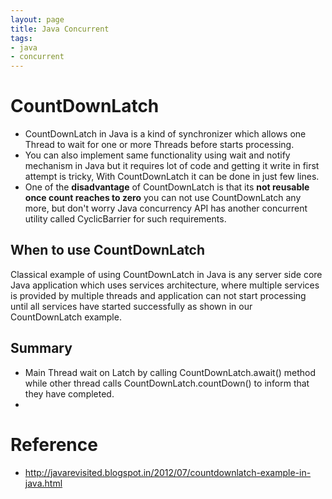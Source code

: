 ```yaml
---
layout: page
title: Java Concurrent
tags:
- java
- concurrent
---
```

# CountDownLatch
- CountDownLatch in Java is a kind of synchronizer which allows one Thread  to wait for one or more Threads before starts processing. 
- You can also implement same functionality using  wait and notify mechanism in Java but it requires lot of code and getting it write in first attempt is tricky,  With CountDownLatch it can  be done in just few lines.
-  One of the **disadvantage** of CountDownLatch is that its **not reusable once count reaches to zero** you can not use CountDownLatch any more, but don't worry Java concurrency API has another concurrent utility called CyclicBarrier for such requirements.
## When to use CountDownLatch
Classical example of using CountDownLatch in Java  is any server side core Java application which uses services architecture,  where multiple services is provided by multiple threads and application can not start processing  until all services have started successfully as shown in our CountDownLatch example.

## Summary
- Main Thread wait on Latch by calling CountDownLatch.await() method while other thread calls CountDownLatch.countDown() to inform that they have completed.
- 


# Reference 
- http://javarevisited.blogspot.in/2012/07/countdownlatch-example-in-java.html

